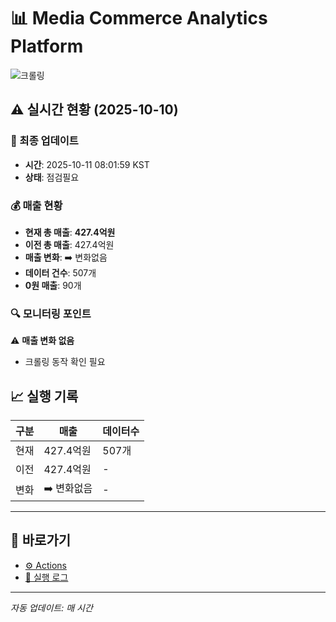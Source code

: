 # 📊 Media Commerce Analytics Platform

![크롤링](https://img.shields.io/badge/크롤링-점검필요-yellow)

## ⚠️ 실시간 현황 (2025-10-10)

### 📍 최종 업데이트
- **시간**: 2025-10-11 08:01:59 KST
- **상태**: 점검필요

### 💰 매출 현황
- **현재 총 매출**: **427.4억원**
- **이전 총 매출**: 427.4억원
- **매출 변화**: ➡️ 변화없음
- **데이터 건수**: 507개
- **0원 매출**: 90개

### 🔍 모니터링 포인트

⚠️ **매출 변화 없음**
- 크롤링 동작 확인 필요


## 📈 실행 기록

| 구분 | 매출 | 데이터수 |
|------|------|----------|
| 현재 | 427.4억원 | 507개 |
| 이전 | 427.4억원 | - |
| 변화 | ➡️ 변화없음 | - |

---

## 🔗 바로가기

- [⚙️ Actions](../../actions)
- [📝 실행 로그](../../actions/workflows/daily_scraping.yml)

---

*자동 업데이트: 매 시간*
